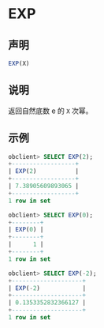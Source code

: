 # EXP

## 声明

```sql
EXP(X)
```

## 说明

返回自然底数 e 的 `X` 次幂。

## 示例

```sql
obclient> SELECT EXP(2);
+------------------+
| EXP(2)           |
+------------------+
| 7.38905609893065 |
+------------------+
1 row in set

obclient> SELECT EXP(0);
+--------+
| EXP(0) |
+--------+
|      1 |
+--------+
1 row in set

obclient> SELECT EXP(-2);
+--------------------+
| EXP(-2)            |
+--------------------+
| 0.1353352832366127 |
+--------------------+
1 row in set
```

